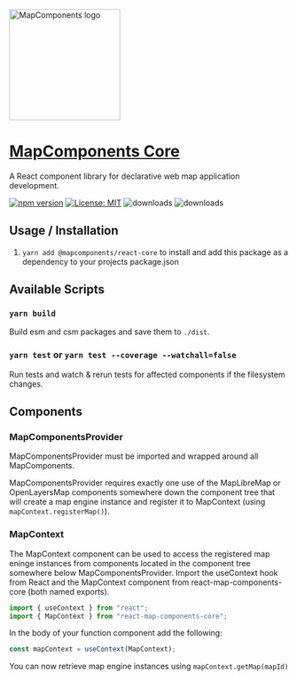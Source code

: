 <img src="https://avatars.githubusercontent.com/u/64851912" alt="MapComponents logo" width="200"/>

# [MapComponents Core](https://mapcomponents.org/)

A React component library for declarative web map application development.


[![npm version](https://badge.fury.io/js/@mapcomponents%2Freact-core.svg)](https://badge.fury.io/js/@mapcomponents%2Freact-core) [![License: MIT](https://img.shields.io/badge/License-MIT-blue.svg)](https://opensource.org/licenses/MIT) ![downloads](https://img.shields.io/npm/dt/@mapcomponents%2Freact-core.svg) ![downloads](https://img.shields.io/npm/dm/@mapcomponents%2Freact-core.svg)

## Usage / Installation

1. ```yarn add @mapcomponents/react-core``` to install and add this package as a dependency to your projects package.json

## Available Scripts

### `yarn build`

Build esm and csm packages and save them to ```./dist```.

### `yarn test` or `yarn test --coverage --watchall=false`

Run tests and watch & rerun tests for affected components if the filesystem changes.

## Components

### MapComponentsProvider

MapComponentsProvider must be imported and wrapped around all MapComponents.

MapComponentsProvider requires exactly one use of the MapLibreMap or OpenLayersMap components somewhere down the component tree that will create a map engine instance and register it to MapContext (using ```mapContext.registerMap()```).

### MapContext

The MapContext component can be used to access the registered map eninge instances from components located in the component tree somewhere below MapComponentsProvider.
Import the useContext hook from React and the MapContext component from react-map-components-core (both named exports).

```js
import { useContext } from "react";
import { MapContext } from "react-map-components-core";
```
In the body of your function component add the following:
```js
const mapContext = useContext(MapContext);
```
You can now retrieve map engine instances using `mapContext.getMap(mapId)`
